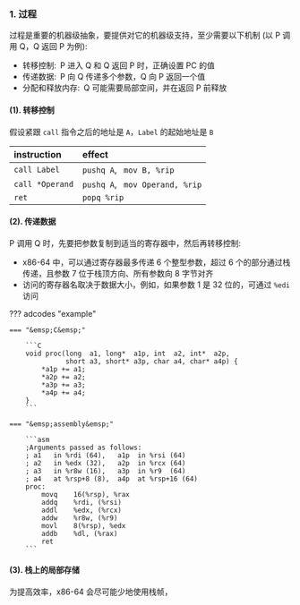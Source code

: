 ### 1. 过程

过程是重要的机器级抽象，要提供对它的机器级支持，至少需要以下机制 (以 P 调用 Q，Q 返回 P 为例):

-   转移控制:&ensp;P 进入 Q 和 Q 返回 P 时，正确设置 PC 的值
-   传递数据:&ensp;P 向 Q 传递多个参数，Q 向 P 返回一个值
-   分配和释放内存:&ensp;Q 可能需要局部空间，并在返回 P 前释放

#### (1). 转移控制

假设紧跟 `call` 指令之后的地址是 `A`，`Label` 的起始地址是 `B`

| instruction     | effect                               |
| :-------------- | :----------------------------------- |
| `call Label`    | `pushq A`, &ensp;`mov B, %rip`       |
| `call *Operand` | `pushq A`, &ensp;`mov Operand, %rip` |
| `ret`           | `popq %rip`                          |

#### (2). 传递数据

P 调用 Q 时，先要把参数复制到适当的寄存器中，然后再转移控制:

-   x86-64 中，可以通过寄存器最多传递 6 个整型参数，超过 6 个的部分通过栈传递，且参数 7 位于栈顶方向、所有参数向 8 字节对齐
-   访问的寄存器名取决于数据大小，例如，如果参数 1 是 32 位的，可通过 `%edi` 访问

??? adcodes "example"

    === "&emsp;C&emsp;"

        ```C
        void proc(long  a1, long*  a1p, int  a2, int*  a2p,
                  short a3, short* a3p, char a4, char* a4p) {
            *a1p += a1;
            *a2p += a2;
            *a3p += a3;
            *a4p += a4;
        }
        ```

    === "&emsp;assembly&emsp;"

        ```asm
        ;Arguments passed as follows:
        ; a1   in %rdi (64),   a1p  in %rsi (64)
        ; a2   in %edx (32),   a2p  in %rcx (64)
        ; a3   in %r8w (16),   a3p  in %r9  (64)
        ; a4   at %rsp+8 (8),  a4p  at %rsp+16 (64)
        proc:
            movq	16(%rsp), %rax
            addq	%rdi, (%rsi)
            addl	%edx, (%rcx)
            addw	%r8w, (%r9)
            movl	8(%rsp), %edx
            addb	%dl, (%rax)
            ret
        ```

#### (3). 栈上的局部存储

为提高效率，x86-64 会尽可能少地使用栈帧，
